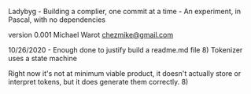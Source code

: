 Ladybyg - Building a complier, one commit at a time - An experiment, in Pascal, with no dependencies

version 0.001
Michael Warot
chezmike@gmail.com

10/26/2020 - Enough done to justify build a readme.md file 8)
  Tokenizer uses a state machine
  
Right now it's not at minimum viable product, it doesn't actually store or interpret tokens, but it does generate them correctly. 8)
